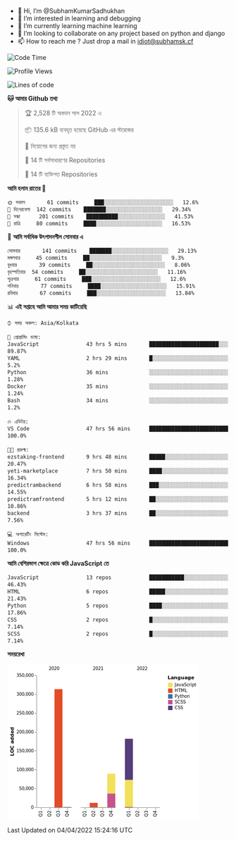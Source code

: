 - 👋 Hi, I’m @SubhamKumarSadhukhan
- 👀 I’m interested in learning and debugging
- 🌱 I’m currently learning machine learning
- 💞️ I’m looking to collaborate on any project based on python and django
- 📫 How to reach me ?
      Just drop a mail in idiot@subhamsk.cf

<!---
SubhamKumarSadhukhan/SubhamKumarSadhukhan is a ✨ special ✨ repository because its `README.md` (this file) appears on your GitHub profile.
You can click the Preview link to take a look at your changes.
--->


<!--START_SECTION:waka-->
![Code Time](http://img.shields.io/badge/Code%20Time-394%20hrs%2039%20mins-blue)

![Profile Views](http://img.shields.io/badge/%E0%A6%AA%E0%A7%8D%E0%A6%B0%E0%A7%8B%E0%A6%AB%E0%A6%BE%E0%A6%87%E0%A6%B2%20%E0%A6%A6%E0%A6%B0%E0%A7%8D%E0%A6%B6%E0%A6%A8-2-blue)

![Lines of code](https://img.shields.io/badge/%E0%A6%B9%E0%A7%8D%E0%A6%AF%E0%A6%BE%E0%A6%B2%E0%A7%8B%20%E0%A6%93%E0%A6%AF%E0%A6%BC%E0%A6%BE%E0%A6%B0%E0%A7%8D%E0%A6%B2%E0%A7%8D%E0%A6%A1%20%E0%A6%A5%E0%A7%87%E0%A6%95%E0%A7%87%20%E0%A6%86%E0%A6%AE%E0%A6%BF%20%E0%A6%B2%E0%A6%BF%E0%A6%96%E0%A7%87%E0%A6%9B%E0%A6%BF-598%20Thousand%20%E0%A6%95%E0%A7%8B%E0%A6%A1%E0%A7%87%E0%A6%B0%20%E0%A6%B2%E0%A6%BE%E0%A6%87%E0%A6%A8-blue)

**🐱 আমার Github তথ্য** 

> 🏆 2,528 টি অবদান সাল 2022 এ
 > 
> 📦 135.6 kB ব্যবহৃত হয়েছে GitHub এর স্টরেজের 
 > 
> 🚫 নিয়োগের জন্য প্রস্তুত নয়
 > 
> 📜 14 টি সর্বসাধারণের Repositories 
 > 
> 🔑 14 টি ব্যক্তিগত Repositories  
 > 
**আমি হলাম রাতের 🦉** 

```text
🌞 সকাল       61 commits     ███░░░░░░░░░░░░░░░░░░░░░░   12.6% 
🌆 দিনেরবেলা  142 commits    ███████░░░░░░░░░░░░░░░░░░   29.34% 
🌃 সন্ধা      201 commits    ██████████░░░░░░░░░░░░░░░   41.53% 
🌙 রাত্রি     80 commits     ████░░░░░░░░░░░░░░░░░░░░░   16.53%

```
📅 **আমি সর্বাধিক উৎপাদনশীল সোমবার এ** 

```text
সোমবার       141 commits    ███████░░░░░░░░░░░░░░░░░░   29.13% 
মঙ্গলবার     45 commits     ██░░░░░░░░░░░░░░░░░░░░░░░   9.3% 
বুধবার       39 commits     ██░░░░░░░░░░░░░░░░░░░░░░░   8.06% 
বৃহস্পতিবার  54 commits     ██░░░░░░░░░░░░░░░░░░░░░░░   11.16% 
শুক্রবার     61 commits     ███░░░░░░░░░░░░░░░░░░░░░░   12.6% 
শনিবার       77 commits     ████░░░░░░░░░░░░░░░░░░░░░   15.91% 
রবিবার       67 commits     ███░░░░░░░░░░░░░░░░░░░░░░   13.84%

```


📊 **এই সপ্তাহে আমি আমার সময় কাটিয়েছি** 

```text
⌚︎ সময় অঞ্চল: Asia/Kolkata

💬 প্রোগ্রামিং ভাষা: 
JavaScript               43 hrs 5 mins       ██████████████████████░░░   89.87% 
YAML                     2 hrs 29 mins       █░░░░░░░░░░░░░░░░░░░░░░░░   5.2% 
Python                   36 mins             ░░░░░░░░░░░░░░░░░░░░░░░░░   1.28% 
Docker                   35 mins             ░░░░░░░░░░░░░░░░░░░░░░░░░   1.24% 
Bash                     34 mins             ░░░░░░░░░░░░░░░░░░░░░░░░░   1.2%

🔥 এডিটর: 
VS Code                  47 hrs 56 mins      █████████████████████████   100.0%

🐱‍💻 প্রকল্ম: 
ezstaking-frontend       9 hrs 48 mins       █████░░░░░░░░░░░░░░░░░░░░   20.47% 
yeti-marketplace         7 hrs 50 mins       ████░░░░░░░░░░░░░░░░░░░░░   16.34% 
predictrambackend        6 hrs 58 mins       ███░░░░░░░░░░░░░░░░░░░░░░   14.55% 
predictramfrontend       5 hrs 12 mins       ██░░░░░░░░░░░░░░░░░░░░░░░   10.86% 
backend                  3 hrs 37 mins       ██░░░░░░░░░░░░░░░░░░░░░░░   7.56%

💻 অপারেটিং সিস্টেম: 
Windows                  47 hrs 56 mins      █████████████████████████   100.0%

```

**আমি বেশিরভাগ ক্ষেত্রে কোড করি JavaScript তে** 

```text
JavaScript               13 repos            ███████████░░░░░░░░░░░░░░   46.43% 
HTML                     6 repos             █████░░░░░░░░░░░░░░░░░░░░   21.43% 
Python                   5 repos             ████░░░░░░░░░░░░░░░░░░░░░   17.86% 
CSS                      2 repos             █░░░░░░░░░░░░░░░░░░░░░░░░   7.14% 
SCSS                     2 repos             █░░░░░░░░░░░░░░░░░░░░░░░░   7.14%

```


**সময়রেখা**

![Chart not found](https://raw.githubusercontent.com/SubhamKumarSadhukhan/SubhamKumarSadhukhan/main/charts/bar_graph.png) 


 Last Updated on 04/04/2022 15:24:16 UTC
<!--END_SECTION:waka-->
